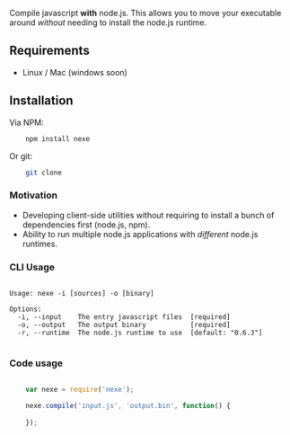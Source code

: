 Compile javascript **with** node.js. This allows you to move your executable around *without* needing to install the node.js runtime.

## Requirements

- Linux / Mac (windows soon)

## Installation

Via NPM:

```bash
	npm install nexe
```

Or git:

```bash
	git clone 
```


### Motivation

- Developing client-side utilities without requiring to install a bunch of dependencies first (node.js, npm).
- Ability to run multiple node.js applications with *different* node.js runtimes. 


### CLI Usage

````text
	
Usage: nexe -i [sources] -o [binary]

Options:
  -i, --input    The entry javascript files  [required]
  -o, --output   The output binary           [required]
  -r, --runtime  The node.js runtime to use  [default: "0.6.3"]


```` 


### Code usage

````javascript

	var nexe = require('nexe');

	nexe.compile('input.js', 'output.bin', function() {
		
	});
	
````





